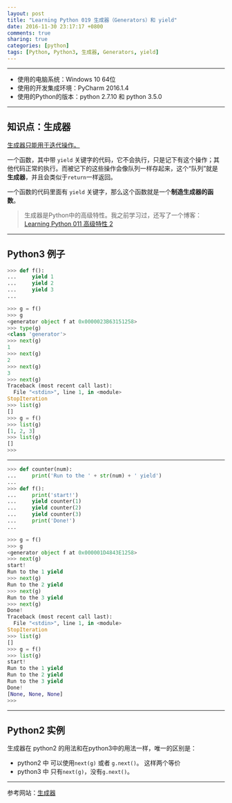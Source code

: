```yaml
---
layout: post
title: "Learning Python 019 生成器（Generators）和 yield"
date: 2016-11-30 23:17:17 +0800
comments: true
sharing: true
categories: [python]
tags: [Python, Python3, 生成器, Generators, yield]
---
```



---

* 使用的电脑系统：Windows 10 64位
* 使用的开发集成环境：PyCharm 2016.1.4
* 使用的Python的版本：python 2.7.10 和 python 3.5.0

---

## 知识点：生成器

[生成器只能用于迭代操作。](http://python3-cookbook.readthedocs.io/zh_CN/latest/c04/p03_create_new_iteration_with_generators.html) 

一个函数，其中带 `yield` 	关键字的代码，它不会执行，只是记下有这个操作；其他代码正常的执行。而被记下的这些操作会像队列一样存起来，这个“队列”就是 **生成器**，并且会类似于`return`一样返回。

一个函数的代码里面有 `yield` 关键字，那么这个函数就是一个**制造生成器的函数**。

> 生成器是Python中的高级特性。我之前学习过，还写了一个博客：[Learning Python 011 高级特性 2](http://blog.csdn.net/github_35160620/article/details/51985596?locationNum=1&fps=1)

----------

## Python3 例子

```python
>>> def f():
...     yield 1
...     yield 2
...     yield 3
...
```

```python
>>> g = f()
>>> g
<generator object f at 0x0000023B63151258>
>>> type(g)
<class 'generator'>
>>> next(g)
1
>>> next(g)
2
>>> next(g)
3
>>> next(g)
Traceback (most recent call last):
  File "<stdin>", line 1, in <module>
StopIteration
>>> list(g)
[]
>>> g = f()
>>> list(g)
[1, 2, 3]
>>> list(g)
[]
>>>
```


----------

```python
>>> def counter(num):
...     print('Run to the ' + str(num) + ' yield')
...
>>> def f():
...     print('start!')
...     yield counter(1)
...     yield counter(2)
...     yield counter(3)
...     print('Done!')
...
```

```python
>>> g = f()
>>> g
<generator object f at 0x000001D4843E1258>
>>> next(g)
start!
Run to the 1 yield
>>> next(g)
Run to the 2 yield
>>> next(g)
Run to the 3 yield
>>> next(g)
Done!
Traceback (most recent call last):
  File "<stdin>", line 1, in <module>
StopIteration
>>> list(g)
[]
>>> g = f()
>>> list(g)
start!
Run to the 1 yield
Run to the 2 yield
Run to the 3 yield
Done!
[None, None, None]
>>>
```


----------

## Python2 实例

生成器在 python2 的用法和在python3中的用法一样，唯一的区别是：

* python2 中 可以使用`next(g)` 或者 `g.next()`。 这样两个等价
* python3 中 只有`next(g)`，没有`g.next()`。


----------

参考网站：[生成器](http://wiki.jikexueyuan.com/project/start-learning-python/215.html)